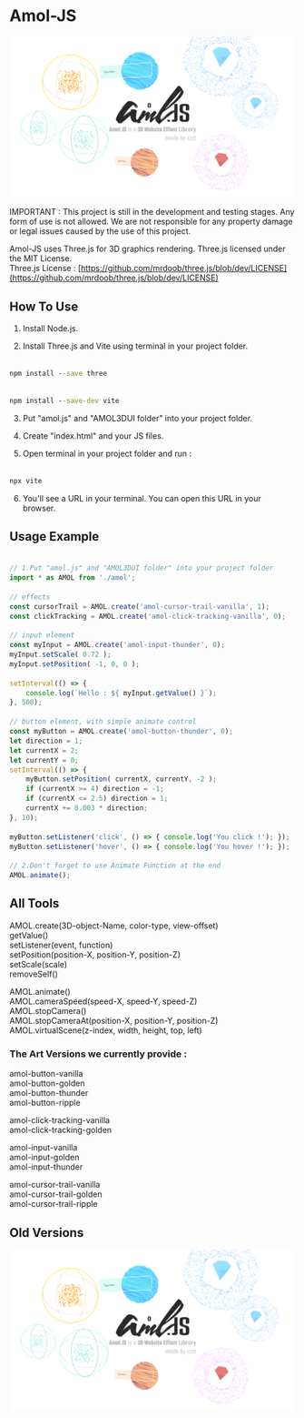 # Amol-JS

![logo](https://github.com/zzztzzzt/Amol-JS/blob/main/real-showcase.png)

IMPORTANT : This project is still in the development and testing stages. Any form of use is not allowed. We are not responsible for any property damage or legal issues caused by the use of this project.

Amol-JS uses Three.js for 3D graphics rendering. Three.js licensed under the MIT License.  
Three.js License : [https://github.com/mrdoob/three.js/blob/dev/LICENSE](https://github.com/mrdoob/three.js/blob/dev/LICENSE)

## How To Use
1. Install Node.js.

2. Install Three.js and Vite using terminal in your project folder.
```cmd

npm install --save three

```
```cmd

npm install --save-dev vite

```

3. Put "amol.js" and "AMOL3DUI folder" into your project folder.

4. Create "index.html" and your JS files.

5. Open terminal in your project folder and run :
```cmd

npx vite

```

6. You'll see a URL in your terminal. You can open this URL in your browser.

## Usage Example

```javascript

// 1.Put "amol.js" and "AMOL3DUI folder" into your project folder
import * as AMOL from './amol';

// effects
const cursorTrail = AMOL.create('amol-cursor-trail-vanilla', 1);
const clickTracking = AMOL.create('amol-click-tracking-vanilla', 0);

// input element
const myInput = AMOL.create('amol-input-thunder', 0);
myInput.setScale( 0.72 );
myInput.setPosition( -1, 0, 0 );

setInterval(() => {
    console.log(`Hello : ${ myInput.getValue() }`);
}, 500);

// button element, with simple animate control
const myButton = AMOL.create('amol-button-thunder', 0);
let direction = 1;
let currentX = 2;
let currentY = 0;
setInterval(() => {
    myButton.setPosition( currentX, currentY, -2 );
    if (currentX >= 4) direction = -1;
    if (currentX <= 2.5) direction = 1;
    currentX += 0.003 * direction;
}, 10);

myButton.setListener('click', () => { console.log('You click !'); });
myButton.setListener('hover', () => { console.log('You hover !'); });

// 2.Don't forget to use Animate Function at the end
AMOL.animate();

```

## All Tools
AMOL.create(3D-object-Name, color-type, view-offset)  
getValue()  
setListener(event, function)  
setPosition(position-X, position-Y, position-Z)  
setScale(scale)  
removeSelf()  

AMOL.animate()  
AMOL.cameraSpeed(speed-X, speed-Y, speed-Z)  
AMOL.stopCamera()  
AMOL.stopCameraAt(position-X, position-Y, position-Z)  
AMOL.virtualScene(z-index, width, height, top, left)  

### The Art Versions we currently provide :
amol-button-vanilla  
amol-button-golden  
amol-button-thunder  
amol-button-ripple  

amol-click-tracking-vanilla  
amol-click-tracking-golden  

amol-input-vanilla  
amol-input-golden  
amol-input-thunder  

amol-cursor-trail-vanilla  
amol-cursor-trail-golden  
amol-cursor-trail-ripple  

## Old Versions

![1.0logo](https://github.com/zzztzzzt/Amol-JS/blob/main/real-showcase.png)
